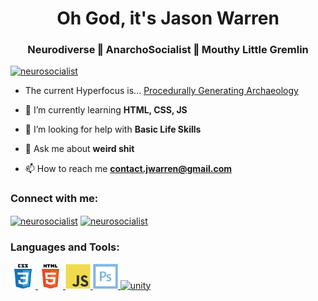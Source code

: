 <h1 align="center">Oh God, it's Jason Warren</h1>
<h3 align="center">Neurodiverse ‖ AnarchoSocialist ‖ Mouthy Little Gremlin</h3>

<p align="left"> <a href="https://twitter.com/neurosocialist" target="blank"><img src="https://img.shields.io/twitter/follow/neurosocialist?logo=twitter&style=for-the-badge" alt="neurosocialist" /></a> </p>

- The current Hyperfocus is... [Procedurally Generating Archaeology](https://GitHub.com/jasonwarrenuk/those-who-came-before)

- 🌱 I’m currently learning **HTML, CSS, JS**

- 🤝 I’m looking for help with **Basic Life Skills**

- 💬 Ask me about **weird shit**

- 📫 How to reach me **contact.jwarren@gmail.com**

<h3 align="left">Connect with me:</h3>
<p align="left">
<a href="https://twitter.com/neurosocialist" target="blank"><img align="center" src="https://raw.githubusercontent.com/rahuldkjain/github-profile-readme-generator/master/src/images/icons/Social/twitter.svg" alt="neurosocialist" height="30" width="40" /></a>
<a href="https://instagram.com/neurosocialist" target="blank"><img align="center" src="https://raw.githubusercontent.com/rahuldkjain/github-profile-readme-generator/master/src/images/icons/Social/instagram.svg" alt="neurosocialist" height="30" width="40" /></a>
</p>

<h3 align="left">Languages and Tools:</h3>
<p align="left"> <a href="https://www.w3schools.com/css/" target="_blank" rel="noreferrer"> <img src="https://raw.githubusercontent.com/devicons/devicon/master/icons/css3/css3-original-wordmark.svg" alt="css3" width="40" height="40"/> </a> <a href="https://www.w3.org/html/" target="_blank" rel="noreferrer"> <img src="https://raw.githubusercontent.com/devicons/devicon/master/icons/html5/html5-original-wordmark.svg" alt="html5" width="40" height="40"/> </a> <a href="https://developer.mozilla.org/en-US/docs/Web/JavaScript" target="_blank" rel="noreferrer"> <img src="https://raw.githubusercontent.com/devicons/devicon/master/icons/javascript/javascript-original.svg" alt="javascript" width="40" height="40"/> </a> <a href="https://www.photoshop.com/en" target="_blank" rel="noreferrer"> <img src="https://raw.githubusercontent.com/devicons/devicon/master/icons/photoshop/photoshop-line.svg" alt="photoshop" width="40" height="40"/> </a> <a href="https://unity.com/" target="_blank" rel="noreferrer"> <img src="https://www.vectorlogo.zone/logos/unity3d/unity3d-icon.svg" alt="unity" width="40" height="40"/> </
a> </p>
